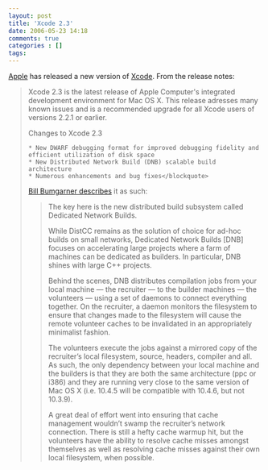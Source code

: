 ```yaml
---
layout: post
title: 'Xcode 2.3'
date: 2006-05-23 14:18
comments: true
categories : []
tags:
---
```

<a href="http://apple.com">Apple</a> has released a new version of <a href="http://developer.apple.com/tools/xcode/">Xcode</a>. From the release notes:

<blockquote>Xcode 2.3 is the latest release of Apple Computer's integrated development environment for Mac OS X. This release adresses many known issues and is a recommended upgrade for all Xcode users of versions 2.2.1 or earlier.

Changes to Xcode 2.3

    * New DWARF debugging format for improved debugging fidelity and efficient utilization of disk space
    * New Distributed Network Build (DNB) scalable build architecture
    * Numerous enhancements and bug fixes</blockquote>

<a href="http://www.friday.com/bbum/2006/05/23/xcode-23-is-now-available/">Bill Bumgarner describes</a> it as such:

<blockquote>The key here is the new distributed build subsystem called Dedicated Network Builds.

While DistCC remains as the solution of choice for ad-hoc builds on small networks, Dedicated Network Builds [DNB] focuses on accelerating large projects where a farm of machines can be dedicated as builders. In particular, DNB shines with large C++ projects.

Behind the scenes, DNB distributes compilation jobs from your local machine — the recruiter — to the builder machines — the volunteers — using a set of daemons to connect everything together. On the recruiter, a daemon monitors the filesystem to ensure that changes made to the filesystem will cause the remote volunteer caches to be invalidated in an appropriately minimalist fashion.

The volunteers execute the jobs against a mirrored copy of the recruiter’s local filesystem, source, headers, compiler and all. As such, the only dependency between your local machine and the builders is that they are both the same architecture (ppc or i386) and they are running very close to the same version of Mac OS X (i.e. 10.4.5 will be compatible with 10.4.6, but not 10.3.9).

A great deal of effort went into ensuring that cache management wouldn’t swamp the recruiter’s network connection. There is still a hefty cache warmup hit, but the volunteers have the ability to resolve cache misses amongst themselves as well as resolving cache misses against their own local filesystem, when possible.
</blockquote>




 

